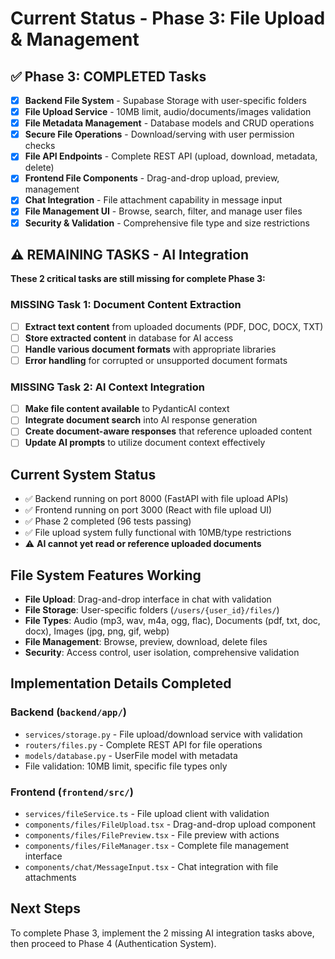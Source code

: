 # Current Status - Phase 3: File Upload & Management

## ✅ Phase 3: COMPLETED Tasks
- [x] **Backend File System** - Supabase Storage with user-specific folders
- [x] **File Upload Service** - 10MB limit, audio/documents/images validation
- [x] **File Metadata Management** - Database models and CRUD operations
- [x] **Secure File Operations** - Download/serving with user permission checks
- [x] **File API Endpoints** - Complete REST API (upload, download, metadata, delete)
- [x] **Frontend File Components** - Drag-and-drop upload, preview, management
- [x] **Chat Integration** - File attachment capability in message input
- [x] **File Management UI** - Browse, search, filter, and manage user files
- [x] **Security & Validation** - Comprehensive file type and size restrictions

## ⚠️ REMAINING TASKS - AI Integration
**These 2 critical tasks are still missing for complete Phase 3:**

### **MISSING Task 1: Document Content Extraction**
- [ ] **Extract text content** from uploaded documents (PDF, DOC, DOCX, TXT)
- [ ] **Store extracted content** in database for AI access
- [ ] **Handle various document formats** with appropriate libraries
- [ ] **Error handling** for corrupted or unsupported document formats

### **MISSING Task 2: AI Context Integration**
- [ ] **Make file content available** to PydanticAI context
- [ ] **Integrate document search** into AI response generation
- [ ] **Create document-aware responses** that reference uploaded content
- [ ] **Update AI prompts** to utilize document context effectively

## Current System Status
- ✅ Backend running on port 8000 (FastAPI with file upload APIs)
- ✅ Frontend running on port 3000 (React with file upload UI)
- ✅ Phase 2 completed (96 tests passing)
- ✅ File upload system fully functional with 10MB/type restrictions
- ⚠️ **AI cannot yet read or reference uploaded documents**

## File System Features Working
- **File Upload**: Drag-and-drop interface in chat with validation
- **File Storage**: User-specific folders (`/users/{user_id}/files/`)
- **File Types**: Audio (mp3, wav, m4a, ogg, flac), Documents (pdf, txt, doc, docx), Images (jpg, png, gif, webp)
- **File Management**: Browse, preview, download, delete files
- **Security**: Access control, user isolation, comprehensive validation

## Implementation Details Completed
### Backend (`backend/app/`)
- `services/storage.py` - File upload/download service with validation
- `routers/files.py` - Complete REST API for file operations
- `models/database.py` - UserFile model with metadata
- File validation: 10MB limit, specific file types only

### Frontend (`frontend/src/`)
- `services/fileService.ts` - File upload client with validation
- `components/files/FileUpload.tsx` - Drag-and-drop upload component
- `components/files/FilePreview.tsx` - File preview with actions
- `components/files/FileManager.tsx` - Complete file management interface
- `components/chat/MessageInput.tsx` - Chat integration with file attachments

## Next Steps
To complete Phase 3, implement the 2 missing AI integration tasks above, then proceed to Phase 4 (Authentication System).